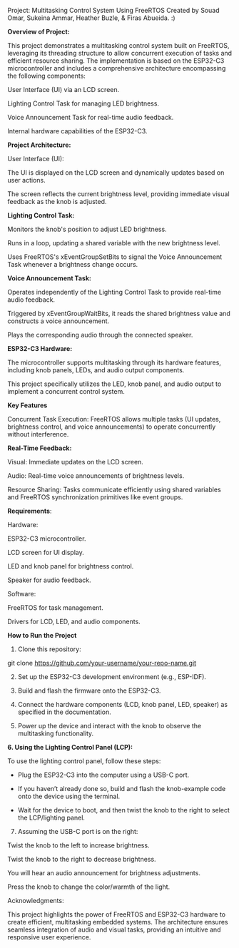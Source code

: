Project: Multitasking Control System Using FreeRTOS
Created by Souad Omar, Sukeina Ammar, Heather Buzle, & Firas Abueida. :)


**Overview of Project:**

This project demonstrates a multitasking control system built on FreeRTOS, leveraging its threading structure to allow concurrent execution of tasks and efficient resource sharing. The implementation is based on the ESP32-C3 microcontroller and includes a comprehensive architecture encompassing the following components:

User Interface (UI) via an LCD screen.

Lighting Control Task for managing LED brightness.

Voice Announcement Task for real-time audio feedback.

Internal hardware capabilities of the ESP32-C3.


**Project Architecture:**

User Interface (UI):

The UI is displayed on the LCD screen and dynamically updates based on user actions.

The screen reflects the current brightness level, providing immediate visual feedback as the knob is adjusted.


**Lighting Control Task:**

Monitors the knob's position to adjust LED brightness.

Runs in a loop, updating a shared variable with the new brightness level.

Uses FreeRTOS's xEventGroupSetBits to signal the Voice Announcement Task whenever a brightness change occurs.


**Voice Announcement Task:**

Operates independently of the Lighting Control Task to provide real-time audio feedback.

Triggered by xEventGroupWaitBits, it reads the shared brightness value and constructs a voice announcement.

Plays the corresponding audio through the connected speaker.


**ESP32-C3 Hardware:**

The microcontroller supports multitasking through its hardware features, including knob panels, LEDs, and audio output components.

This project specifically utilizes the LED, knob panel, and audio output to implement a concurrent control system.


**Key Features**

Concurrent Task Execution: FreeRTOS allows multiple tasks (UI updates, brightness control, and voice announcements) to operate concurrently without interference.


**Real-Time Feedback:**

Visual: Immediate updates on the LCD screen.

Audio: Real-time voice announcements of brightness levels.

Resource Sharing: Tasks communicate efficiently using shared variables and FreeRTOS synchronization primitives like event groups.



**Requirements**:

Hardware:

ESP32-C3 microcontroller.

LCD screen for UI display.

LED and knob panel for brightness control.

Speaker for audio feedback.

Software:

FreeRTOS for task management.

Drivers for LCD, LED, and audio components.




**How to Run the Project**

1. Clone this repository:

git clone https://github.com/your-username/your-repo-name.git

2. Set up the ESP32-C3 development environment (e.g., ESP-IDF).

3. Build and flash the firmware onto the ESP32-C3.

4. Connect the hardware components (LCD, knob panel, LED, speaker) as specified in the documentation.

5. Power up the device and interact with the knob to observe the multitasking functionality.

**6. Using the Lighting Control Panel (LCP):**

To use the lighting control panel, follow these steps:

 - Plug the ESP32-C3 into the computer using a USB-C port.

 - If you haven’t already done so, build and flash the knob-example code onto the device using the terminal.

 - Wait for the device to boot, and then twist the knob to the right to select the LCP/lighting panel.

7. Assuming the USB-C port is on the right:

Twist the knob to the left to increase brightness.

Twist the knob to the right to decrease brightness.

You will hear an audio announcement for brightness adjustments.

Press the knob to change the color/warmth of the light.



Acknowledgments:

This project highlights the power of FreeRTOS and ESP32-C3 hardware to create efficient, multitasking embedded systems. The architecture ensures seamless integration of audio and visual tasks, providing an intuitive and responsive user experience.
